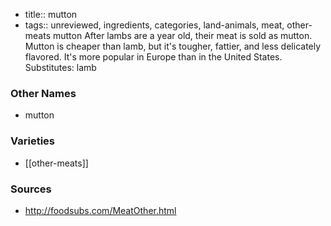 - title:: mutton
- tags:: unreviewed, ingredients, categories, land-animals, meat, other-meats
mutton After lambs are a year old, their meat is sold as mutton. Mutton is cheaper than lamb, but it's tougher, fattier, and less delicately flavored. It's more popular in Europe than in the United States. Substitutes: lamb

### Other Names

* mutton

### Varieties

* [[other-meats]]

### Sources
* http://foodsubs.com/MeatOther.html
